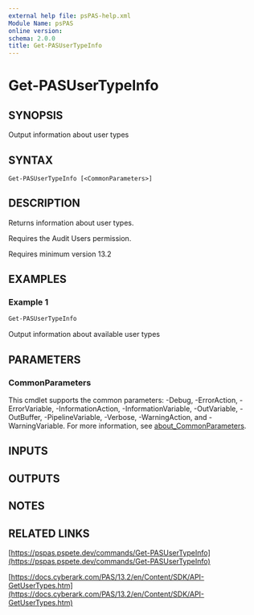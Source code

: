 ```yaml
---
external help file: psPAS-help.xml
Module Name: psPAS
online version:
schema: 2.0.0
title: Get-PASUserTypeInfo
---
```


# Get-PASUserTypeInfo

## SYNOPSIS
Output information about user types

## SYNTAX

```
Get-PASUserTypeInfo [<CommonParameters>]
```

## DESCRIPTION
Returns information about user types.

Requires the Audit Users permission.

Requires minimum version 13.2

## EXAMPLES

### Example 1
```powershell
Get-PASUserTypeInfo
```

Output information about available user types

## PARAMETERS

### CommonParameters
This cmdlet supports the common parameters: -Debug, -ErrorAction, -ErrorVariable, -InformationAction, -InformationVariable, -OutVariable, -OutBuffer, -PipelineVariable, -Verbose, -WarningAction, and -WarningVariable. For more information, see [about_CommonParameters](http://go.microsoft.com/fwlink/?LinkID=113216).

## INPUTS

## OUTPUTS

## NOTES

## RELATED LINKS

[https://pspas.pspete.dev/commands/Get-PASUserTypeInfo](https://pspas.pspete.dev/commands/Get-PASUserTypeInfo)

[https://docs.cyberark.com/PAS/13.2/en/Content/SDK/API-GetUserTypes.htm](https://docs.cyberark.com/PAS/13.2/en/Content/SDK/API-GetUserTypes.htm)